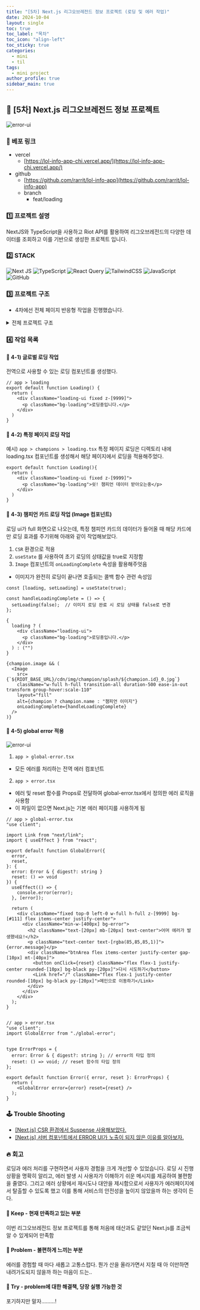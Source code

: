 ```yaml
---
title: "[5차] Next.js 리그오브레전드 정보 프로젝트 (로딩 및 에러 작업)"
date: 2024-10-04
layout: single
toc: true
toc_label: "목차"
toc_icon: "align-left"
toc_sticky: true
categories:
  - mini
  - til
tags:
  - mini project
author_profile: true
sidebar_main: true
---
```


## :ledger: [5차] Next.js 리그오브레전드 정보 프로젝트 

![error-ui](https://github.com/user-attachments/assets/59c13abf-1f4f-4b8d-a46a-eba58be59d56)

### :rocket: 베포 링크

- vercel
  - [https://lol-info-app-chi.vercel.app/](https://lol-info-app-chi.vercel.app/)
- github
  - [https://github.com/rarrit/lol-info-app](https://github.com/rarrit/lol-info-app)
  - branch
    - feat/loading

### :one: 프로젝트 설명

NextJS와 TypeScript을 사용하고 Riot API를 활용하여 리그오브레전드의 다양한 데이터를 조회하고 이를 기반으로 생성한 프로젝트 입니다.

### :two: STACK
![Next JS](https://img.shields.io/badge/Next-black?style=for-the-badge&logo=next.js&logoColor=white) ![TypeScript](https://img.shields.io/badge/typescript-%23007ACC.svg?style=for-the-badge&logo=typescript&logoColor=white) ![React Query](https://img.shields.io/badge/-React%20Query-FF4154?style=for-the-badge&logo=react%20query&logoColor=white) ![TailwindCSS](https://img.shields.io/badge/tailwindcss-%2338B2AC.svg?style=for-the-badge&logo=tailwind-css&logoColor=white) ![JavaScript](https://img.shields.io/badge/javascript-%23323330.svg?style=for-the-badge&logo=javascript&logoColor=%23F7DF1E) ![GitHub](https://img.shields.io/badge/github-%23121011.svg?style=for-the-badge&logo=github&logoColor=white)

### :three: 프로젝트 구조

- 4차에선 전체 페이지 반응형 작업을 진행했습니다.

<details>
<summary>전체 프로젝트 구조</summary>
📦app<br/>
 ┣ 📂_components<br/>
 ┃ ┣ 📂champions<br/>
 ┃ ┃ ┣ 📜ChampionCard.tsx<br/>
 ┃ ┃ ┗ 📜ChampionList.tsx<br/>
 ┃ ┗ 📂items<br/>
 ┃ ┃ ┣ 📜itemCard.tsx<br/>
 ┃ ┃ ┣ 📜itemDesc.tsx<br/>
 ┃ ┃ ┗ 📜itemList.tsx<br/>
 ┣ 📂api<br/>
 ┃ ┣ 📂rotation<br/>
 ┃ ┃ ┗ 📜route.ts<br/>
 ┃ ┗ 📜apiKey.ts<br/>
 ┣ 📂champions<br/>
 ┃ ┣ 📂[id]<br/>
 ┃ ┃ ┗ 📜page.tsx<br/>
 ┃ ┣ 📜layout.tsx<br/>
 ┃ ┣ 📜loading.tsx<br/>
 ┃ ┗ 📜page.tsx<br/>
 ┣ 📂fonts<br/>
 ┃ ┣ 📜GeistMonoVF.woff<br/>
 ┃ ┗ 📜GeistVF.woff<br/>
 ┣ 📂items<br/>
 ┃ ┣ 📜loading.tsx<br/>
 ┃ ┗ 📜page.tsx<br/>
 ┣ 📂rotation<br/>
 ┃ ┣ 📜loading.tsx<br/>
 ┃ ┗ 📜page.tsx<br/>
 ┣ 📂types<br/>
 ┃ ┣ 📜Champion.ts<br/>
 ┃ ┣ 📜ChampionRotation.ts<br/>
 ┃ ┗ 📜Item.ts<br/>
 ┣ 📂utils<br/>
 ┃ ┣ 📜riotApi.ts<br/>
 ┃ ┗ 📜serverApi.ts<br/>
 ┣ 📜favicon.ico<br/>
 ┣ 📜global-error.tsx<br/>
 ┣ 📜globals.css<br/>
 ┣ 📜layout.tsx<br/>
 ┣ 📜loading.tsx<br/>
 ┗ 📜page.tsx
</details>

### :four: 작업 목록

#### :pushpin: 4-1) 글로벌 로딩 작업
전역으로 사용할 수 있는 로딩 컴포넌트를 생성했다.

```tsx
// app > loading
export default function Loading() {
  return (
    <div className="loading-ui fixed z-[9999]">
      <p className="bg-loading">로딩중입니다.</p>
    </div>
  )
}
```

#### :pushpin: 4-2) 특정 페이지 로딩 작업
예시) `app > champions > loading.tsx` 특정 페이지 로딩은 디렉토리 내에 loading.tsx 컴포넌트를 생성해서 해당 페이지에서 로딩을 적용해주었다.

```tsx
export default function Loading(){
  return (
    <div className="loading-ui fixed z-[9999]">
      <p className="bg-loading">쉿! 챔피언 데이터 받아오는중</p>
    </div>
  )
}
```

#### :pushpin: 4-3) 챔피언 카드 로딩 작업 (Image 컴포넌트)
로딩 ui가 full 화면으로 나오는데, 특정 챔피언 카드의 데이터가 들어올 때 해당 카드에만 로딩 효과를 주기위해 아래와 같이 작업해보았다.

1. `CSR` 환경으로 적용
2. `useState` 를 사용하여 초기 로딩의 상태값을 true로 지정함
3. `Image` 컴포넌트의 `onLoadingComplete` 속성을 활용해주엇음
  - 이미지가 완전히 로딩이 끝나면 호출되는 콜백 함수 관련 속성임


```tsx
const [loading, setLoading] = useState(true);

const handleLoadingComplete = () => {
  setLoading(false);  // 이미지 로딩 완료 시 로딩 상태를 false로 변경
};

{
  loading ? (
    <div className="loading-ui">
      <p className="bg-loading">로딩중입니다.</p>
    </div>
  ) : ("")
}

{champion.image && (
  <Image 
    src={`${RIOT_BASE_URL}/cdn/img/champion/splash/${champion.id}_0.jpg`} 
    className="w-full h-full transition-all duration-500 ease-in-out transform group-hover:scale-110"
    layout="fill"
    alt={champion ? champion.name : "챔피언 이미지"} 
    onLoadingComplete={handleLoadingComplete}         
  />
)}
```

#### :pushpin: 4-5) global error 적용

![error-ui](https://github.com/user-attachments/assets/59c13abf-1f4f-4b8d-a46a-eba58be59d56)

1. `app > global-error.tsx` 
  - 모든 에러를 처리하는 전역 에러 컴포넌트
2. `app > error.tsx`
  - 에러 및 reset 함수를 Props로 전달하여 global-error.tsx에서 정의한 에러 로직을 사용함
  - 이 파일이 없으면 Next.js는 기본 에러 페이지를 사용하게 됨

```tsx
// app > global-error.tsx
"use client";

import Link from "next/link";
import { useEffect } from "react";

export default function GlobalError({
  error,
  reset,
}: {
  error: Error & { digest?: string }
  reset: () => void
}) {
  useEffect(() => {
    console.error(error);
  }, [error]);

  return (
    <div className="fixed top-0 left-0 w-full h-full z-[9999] bg-[#111] flex items-center justify-center">
      <div className="min-w-[400px] bg-error">
        <h2 className="text-[20px] mb-[20px] text-center">어머 에러가 발생했네요!</h2>
        <p className="text-center text-[rgba(85,85,85,1)]">{error.message}</p>
        <div className="btnArea flex items-center justify-center gap-[10px] mt-[40px]">
          <button onClick={reset} className="flex flex-1 justify-center rounded-[10px] bg-black py-[20px]">다시 시도하기</button>          
          <Link href="/" className="flex flex-1 justify-center rounded-[10px] bg-black py-[20px]">메인으로 이동하기</Link>
        </div>        
      </div>
    </div>
  );
}


// app > error.tsx
"use client";
import GlobalError from "./global-error";


type ErrorProps = {
  error: Error & { digest?: string }; // error의 타입 정의
  reset: () => void; // reset 함수의 타입 정의
};

export default function Error({ error, reset }: ErrorProps) {
  return (
    <GlobalError error={error} reset={reset} />
  );
}
```

### :joystick: Trouble Shooting
- [[Next.js] CSR 환경에서 Suspense 사용해보았다.](https://rarrit.github.io/troubleshooting/til/troubleshooting-suspense/)
- [[Next.js] 서버 컴포넌트에서 ERROR UI가 노출이 되지 않은 이유를 알아보자.](https://rarrit.github.io/troubleshooting/til/troubleshooting-error-ui/)

### :fire: 회고
로딩과 에러 처리를 구현하면서 사용자 경험을 크게 개선할 수 있었습니다. 로딩 시 진행 상황을 명확히 알리고, 에러 발생 시 사용자가 이해하기 쉬운 메시지를 제공하여 불편함을 줄였다. 그리고 에러 상황에서 재시도나 대안을 제시함으로서 사용자가 에러페이지에서 탈출할 수 있도록 했고 이를 통해 서비스의 안전성을 높이지 않았을까 하는 생각이 든다.

#### :pushpin: Keep - 현재 만족하고 있는 부분
이번 리그오브레전드 정보 프로젝트를 통해 처음에 태산과도 같았던 Next.js를 조금씩 알 수 있게되어 만족함

#### :pushpin: Problem - 불편하게 느끼는 부분
에러를 경험할 때 마다 새롭고 고통스럽다. 뭔가 산을 올라가면서 지칠 때 아 이만하면 내려가도되지 않을까 하는 마음이 드는..

#### :pushpin: Try - problem에 대한 해결책, 당장 실행 가능한 것
포기하지만 말자.........!